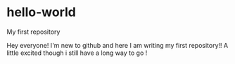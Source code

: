 # hello-world
My first repository

Hey everyone!
I'm new to github and here I am writing my first repository!!
A little excited though i still have a long way to go !
